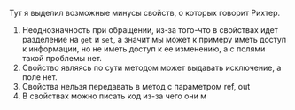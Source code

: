 Тут я выделил возможные минусы свойств, о которых говорит Рихтер.
1) Неоднозначность при обращении, из-за того-что в свойствах идет разделение на `get` и `set`, а значит мы может к примеру иметь доступ к информации, но не иметь доступ к ее изменению, а с полями такой проблемы нет.
2) Свойство являясь по сути методом может выдавать исключение, а поле нет.
3) Свойства нельзя передавать в метод с параметром ref, out
4) В свойствах можно писать код из-за чего они м